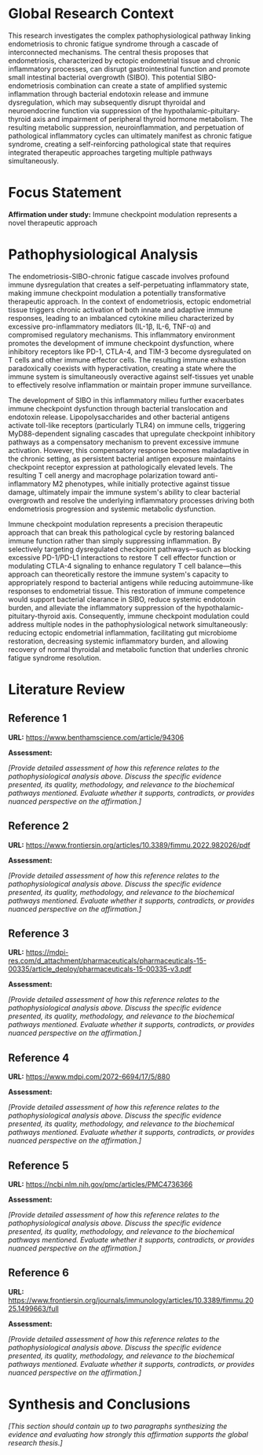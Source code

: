 # Global Research Context

This research investigates the complex pathophysiological pathway linking endometriosis to chronic fatigue syndrome through a cascade of interconnected mechanisms. The central thesis proposes that endometriosis, characterized by ectopic endometrial tissue and chronic inflammatory processes, can disrupt gastrointestinal function and promote small intestinal bacterial overgrowth (SIBO). This potential SIBO-endometriosis combination can create a state of amplified systemic inflammation through bacterial endotoxin release and immune dysregulation, which may subsequently disrupt thyroidal and neuroendocrine function via suppression of the hypothalamic-pituitary-thyroid axis and impairment of peripheral thyroid hormone metabolism. The resulting metabolic suppression, neuroinflammation, and perpetuation of pathological inflammatory cycles can ultimately manifest as chronic fatigue syndrome, creating a self-reinforcing pathological state that requires integrated therapeutic approaches targeting multiple pathways simultaneously.

# Focus Statement

**Affirmation under study:** Immune checkpoint modulation represents a novel therapeutic approach

# Pathophysiological Analysis

The endometriosis-SIBO-chronic fatigue cascade involves profound immune dysregulation that creates a self-perpetuating inflammatory state, making immune checkpoint modulation a potentially transformative therapeutic approach. In the context of endometriosis, ectopic endometrial tissue triggers chronic activation of both innate and adaptive immune responses, leading to an imbalanced cytokine milieu characterized by excessive pro-inflammatory mediators (IL-1β, IL-6, TNF-α) and compromised regulatory mechanisms. This inflammatory environment promotes the development of immune checkpoint dysfunction, where inhibitory receptors like PD-1, CTLA-4, and TIM-3 become dysregulated on T cells and other immune effector cells. The resulting immune exhaustion paradoxically coexists with hyperactivation, creating a state where the immune system is simultaneously overactive against self-tissues yet unable to effectively resolve inflammation or maintain proper immune surveillance.

The development of SIBO in this inflammatory milieu further exacerbates immune checkpoint dysfunction through bacterial translocation and endotoxin release. Lipopolysaccharides and other bacterial antigens activate toll-like receptors (particularly TLR4) on immune cells, triggering MyD88-dependent signaling cascades that upregulate checkpoint inhibitory pathways as a compensatory mechanism to prevent excessive immune activation. However, this compensatory response becomes maladaptive in the chronic setting, as persistent bacterial antigen exposure maintains checkpoint receptor expression at pathologically elevated levels. The resulting T cell anergy and macrophage polarization toward anti-inflammatory M2 phenotypes, while initially protective against tissue damage, ultimately impair the immune system's ability to clear bacterial overgrowth and resolve the underlying inflammatory processes driving both endometriosis progression and systemic metabolic dysfunction.

Immune checkpoint modulation represents a precision therapeutic approach that can break this pathological cycle by restoring balanced immune function rather than simply suppressing inflammation. By selectively targeting dysregulated checkpoint pathways—such as blocking excessive PD-1/PD-L1 interactions to restore T cell effector function or modulating CTLA-4 signaling to enhance regulatory T cell balance—this approach can theoretically restore the immune system's capacity to appropriately respond to bacterial antigens while reducing autoimmune-like responses to endometrial tissue. This restoration of immune competence would support bacterial clearance in SIBO, reduce systemic endotoxin burden, and alleviate the inflammatory suppression of the hypothalamic-pituitary-thyroid axis. Consequently, immune checkpoint modulation could address multiple nodes in the pathophysiological network simultaneously: reducing ectopic endometrial inflammation, facilitating gut microbiome restoration, decreasing systemic inflammatory burden, and allowing recovery of normal thyroidal and metabolic function that underlies chronic fatigue syndrome resolution.

# Literature Review

## Reference 1

**URL:** https://www.benthamscience.com/article/94306

**Assessment:**

*[Provide detailed assessment of how this reference relates to the pathophysiological analysis above. Discuss the specific evidence presented, its quality, methodology, and relevance to the biochemical pathways mentioned. Evaluate whether it supports, contradicts, or provides nuanced perspective on the affirmation.]*

## Reference 2

**URL:** https://www.frontiersin.org/articles/10.3389/fimmu.2022.982026/pdf

**Assessment:**

*[Provide detailed assessment of how this reference relates to the pathophysiological analysis above. Discuss the specific evidence presented, its quality, methodology, and relevance to the biochemical pathways mentioned. Evaluate whether it supports, contradicts, or provides nuanced perspective on the affirmation.]*

## Reference 3

**URL:** https://mdpi-res.com/d_attachment/pharmaceuticals/pharmaceuticals-15-00335/article_deploy/pharmaceuticals-15-00335-v3.pdf

**Assessment:**

*[Provide detailed assessment of how this reference relates to the pathophysiological analysis above. Discuss the specific evidence presented, its quality, methodology, and relevance to the biochemical pathways mentioned. Evaluate whether it supports, contradicts, or provides nuanced perspective on the affirmation.]*

## Reference 4

**URL:** https://www.mdpi.com/2072-6694/17/5/880

**Assessment:**

*[Provide detailed assessment of how this reference relates to the pathophysiological analysis above. Discuss the specific evidence presented, its quality, methodology, and relevance to the biochemical pathways mentioned. Evaluate whether it supports, contradicts, or provides nuanced perspective on the affirmation.]*

## Reference 5

**URL:** https://ncbi.nlm.nih.gov/pmc/articles/PMC4736366

**Assessment:**

*[Provide detailed assessment of how this reference relates to the pathophysiological analysis above. Discuss the specific evidence presented, its quality, methodology, and relevance to the biochemical pathways mentioned. Evaluate whether it supports, contradicts, or provides nuanced perspective on the affirmation.]*

## Reference 6

**URL:** https://www.frontiersin.org/journals/immunology/articles/10.3389/fimmu.2025.1499663/full

**Assessment:**

*[Provide detailed assessment of how this reference relates to the pathophysiological analysis above. Discuss the specific evidence presented, its quality, methodology, and relevance to the biochemical pathways mentioned. Evaluate whether it supports, contradicts, or provides nuanced perspective on the affirmation.]*

# Synthesis and Conclusions

*[This section should contain up to two paragraphs synthesizing the evidence and evaluating how strongly this affirmation supports the global research thesis.]*

